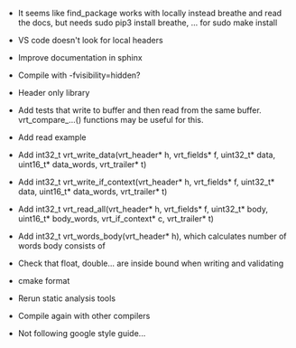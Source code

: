 * It seems like find_package works with locally instead breathe and read the docs, but needs sudo pip3 install breathe, ... for sudo make install
* VS code doesn't look for local headers
* Improve documentation in sphinx
* Compile with -fvisibility=hidden?
* Header only library
* Add tests that write to buffer and then read from the same buffer. vrt_compare_...() functions may be useful for this.

* Add read example
* Add int32_t vrt_write_data(vrt_header* h, vrt_fields* f, uint32_t* data, uint16_t* data_words, vrt_trailer* t)
* Add int32_t vrt_write_if_context(vrt_header* h, vrt_fields* f, uint32_t* data, uint16_t* data_words, vrt_trailer* t)
* Add int32_t vrt_read_all(vrt_header* h, vrt_fields* f, uint32_t* body, uint16_t* body_words, vrt_if_context* c, vrt_trailer* t)
* Add int32_t vrt_words_body(vrt_header* h), which calculates number of words body consists of

* Check that float, double... are inside bound when writing and validating

* cmake format
* Rerun static analysis tools
* Compile again with other compilers
* Not following google style guide...
